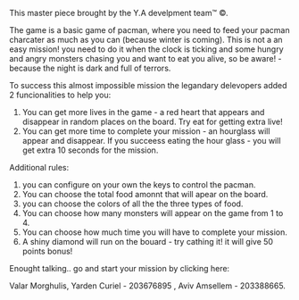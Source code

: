 This master piece brought by the Y.A develpment team™ ©.

The game is a basic game of pacman, where you need to feed your pacman charcater as much as you can (because winter is coming).
This is not a an easy mission! you need to do it when the clock is ticking and some hungry and angry
monsters chasing you and want to eat you alive, so be aware! - because the night is dark and full of terrors.

To success this almost impossible mission the legandary delevopers added 2 funcionalities to help you:
1. You can get more lives in the game - a red heart that appears and disappear in random places on the board.
	Try eat for getting extra live!
2. You can get more time to complete your mission - an hourglass will appear and disappear. 
	If you succeess eating the hour glass - you will get extra 10 seconds for the mission.

Additional rules:
1. you can configure on your own the keys to control the pacman.
2. You can choose the total food amonnt that will apear on the board.
2. you can choose the colors of all the the three types of food.
3. You can choose how many monsters will appear on the game from 1 to 4.
4. You can choose how much time you will have to complete your mission.
5. A shiny diamond will run on the bouard - try cathing it! it will give 50 points bonus!

Enought talking.. go and start your mission by clicking here:


Valar Morghulis,
Yarden Curiel - 203676895 ,
Aviv Amsellem - 203388665.